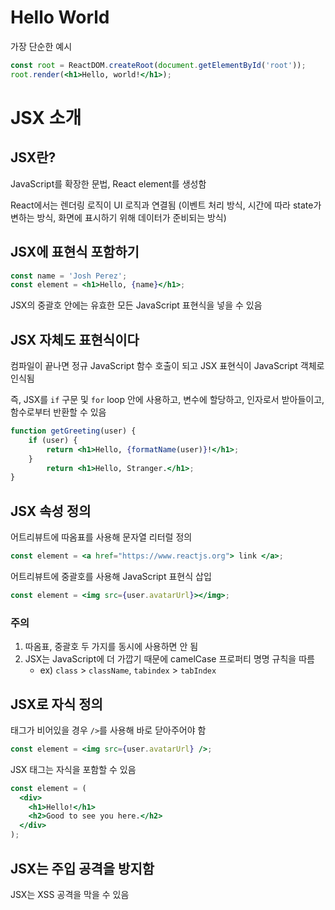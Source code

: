 
# Hello World

가장 단순한 예시

```jsx
const root = ReactDOM.createRoot(document.getElementById('root'));
root.render(<h1>Hello, world!</h1>);
```

# JSX 소개

## JSX란?

JavaScript를 확장한 문법, React element를 생성함

React에서는 렌더링 로직이 UI 로직과 연결됨 (이벤트 처리 방식, 시간에 따라  state가 변하는 방식, 화면에 표시하기 위해 데이터가 준비되는 방식)


## JSX에 표현식 포함하기

```jsx
const name = 'Josh Perez';
const element = <h1>Hello, {name}</h1>;
```

JSX의 중괄호 안에는 유효한 모든 JavaScript 표현식을 넣을 수 있음

## JSX 자체도 표현식이다

컴파일이 끝나면 정규 JavaScript 함수 호출이 되고 JSX 표현식이 JavaScript 객체로 인식됨

즉, JSX를 `if` 구문 및 `for` loop 안에 사용하고, 변수에 할당하고, 인자로서 받아들이고, 함수로부터 반환할 수 있음

```jsx
function getGreeting(user) {
	if (user) {
		return <h1>Hello, {formatName(user)}!</h1>;  
	}
		return <h1>Hello, Stranger.</h1>;
}
```


## JSX 속성 정의

어트리뷰트에 따옴표를 사용해 문자열 리터럴 정의
```jsx
const element = <a href="https://www.reactjs.org"> link </a>;
```

어트리뷰트에 중괄호를 사용해 JavaScript 표현식 삽입
```jsx
const element = <img src={user.avatarUrl}></img>;
```

### 주의
1. 따옴표, 중괄호 두 가지를 동시에 사용하면 안 됨
2. JSX는 JavaScript에 더 가깝기 때문에 camelCase 프로퍼티 명명 규칙을 따름
	- ex)  `class` > `className`, `tabindex` > `tabIndex`

## JSX로 자식 정의

태그가 비어있을 경우 `/>`를 사용해 바로 닫아주어야 함
```jsx
const element = <img src={user.avatarUrl} />;
```

JSX 태그는 자식을 포함할 수 있음
```jsx
const element = (
  <div>
    <h1>Hello!</h1>
    <h2>Good to see you here.</h2>
  </div>
);
```

## JSX는 주입 공격을 방지함

JSX는 XSS 공격을 막을 수 있음

